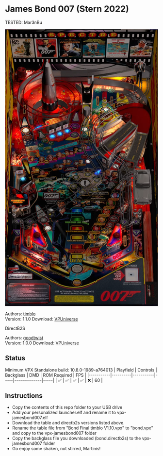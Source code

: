 # James Bond 007 (Stern 2022)
TESTED: Mar3nBu

![Table Preview](https://github.com/Mar3nBu/vpx-images/blob/main/vpx-jamesbond007.png)

Authors: [timblo](https://vpuniverse.com/profile/22603-timblo/)  
Version: 1.1.0
Download: [VPUniverse](https://vpuniverse.com/files/file/12132-james-bond-60-th-timblo-grafic-mod-v-11/)

DirectB2S

Authors: [goodtwist](https://vpuniverse.com/profile/49948-goodtwist/)  
Version:  1.0.0
Download: [VPUniverse](https://vpuniverse.com/files/file/11948-bond-60th-you-only-live-twice-backglass/)



## Status 

Minimum VPX Standalone build: 10.8.0-1989-a764013
| Playfield | Controls | Backglass | DMD | ROM Required | FPS | 
|-----------|----------|-----------|-----|--------------|-----|
| :white_check_mark: | :white_check_mark: | :white_check_mark: | :white_check_mark: | :x: | 60 |

## Instructions

- Copy the contents of this repo folder to your USB drive
- Add your personalized launcher.elf and rename it to vpx-jamesbond007.elf
- Download the table and directb2s versions listed above.
- Rename the table file from "Bond Final  timblo V1.10.vpx" to "bond.vpx" and copy to the vpx-jamesbond007 folder
- Copy the backglass file you downloaded (bond.directb2s) to the vpx-jamesbond007 folder
- Go enjoy some shaken, not stirred, Martinis! 